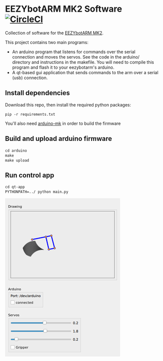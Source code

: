 # EEZYbotARM MK2 Software [![CircleCI](https://circleci.com/gh/justbuchanan/eezybotarm-mk2-software.svg?style=svg)](https://circleci.com/gh/justbuchanan/eezybotarm-mk2-software)

Collection of software for the [EEZYbotARM MK2](http://www.thingiverse.com/thing:1454048).

This project contains two main programs:
* An arduino program that listens for commands over the serial connection and moves the servos. See the code in the arduino/ directory and instructions in the makefile. You will need to compile this program and flash it to your eezybotarm's arduino.
* A qt-based gui application that sends commands to the arm over a serial (usb) connection.

## Install dependencies

Download this repo, then install the required python packages:

```
pip -r requirements.txt
```

You'll also need [arduino-mk](https://github.com/sudar/Arduino-Makefile) in order to build the firmware

## Build and upload arduino firmware

```
cd arduino
make
make upload
```

## Run control app

```
cd qt-app
PYTHONPATH=../ python main.py
```

![Screenshot](doc/screenshot.png)
